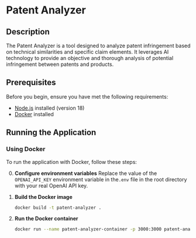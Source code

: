 # Patent Analyzer

## Description

The Patent Analyzer is a tool designed to analyze patent infringement based on technical similarities and specific claim elements. It leverages AI technology to provide an objective and thorough analysis of potential infringement between patents and products.

## Prerequisites

Before you begin, ensure you have met the following requirements:

- [Node.js](https://nodejs.org/) installed (version 18)
- [Docker](https://www.docker.com/) installed

## Running the Application

### Using Docker

To run the application with Docker, follow these steps:

0. **Configure environment variables**
   Replace the value of the `OPENAI_API_KEY` environment variable in the`.env` file in the root directory with your real OpenAI API key.

1. **Build the Docker image**

   ```bash
   docker build -t patent-analyzer .
   ```

2. **Run the Docker container**
   ```bash
   docker run --name patent-analyzer-container -p 3000:3000 patent-analyzer
   ```